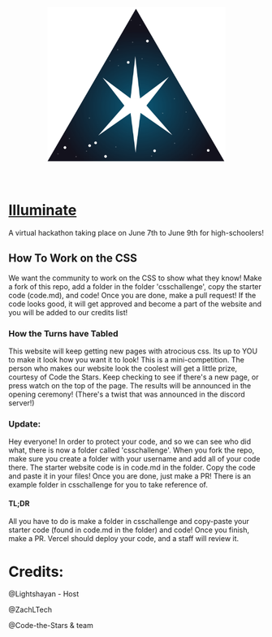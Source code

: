 <h3 align="center">
<img src="./assets/static/Illuminate.svg" alt="Logo" width="350"/>
</h3>
<br>

# [Illuminate](https://illuminatehackathon.org/)
A virtual hackathon taking place on June 7th to June 9th for high-schoolers!

## How To Work on the CSS
We want the community to work on the CSS to show what they know! Make a fork of this repo, add a folder in the folder 'csschallenge', copy the starter code (code.md), and code! Once you are done, make a pull request! If the code looks good, it will get approved and become a part of the website and you will be added to our credits list! 

### How the Turns have Tabled
This website will keep getting new pages with atrocious css. Its up to YOU to make it look how you want it to look! This is a mini-competition. The person who makes our website look the coolest will get a little prize, courtesy of Code the Stars. Keep checking to see if there's a new page, or press watch on the top of the page. The results will be announced in the opening ceremony! (There's a twist that was announced in the discord server!)

### Update:
Hey everyone! In order to protect your code, and so we can see who did what, there is now a folder called 'csschallenge'. When you fork the repo, make sure you create a folder with your username and add all of your code there. The starter website code is in code.md in the folder. Copy the code and paste it in your files! Once you are done, just make a PR! There is an example folder in csschallenge for you to take reference of.

#### TL;DR
All you have to do is make a folder in csschallenge and copy-paste your starter code (found in code.md in the folder) and code! Once you finish, make a PR. Vercel should deploy your code, and a staff will review it.

# Credits:
@Lightshayan - Host

@ZachLTech

@Code-the-Stars & team
